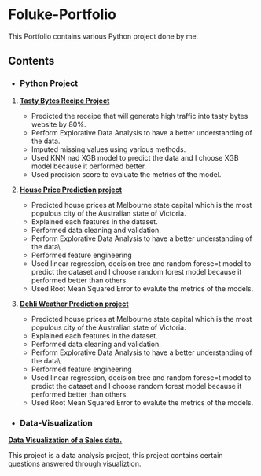 # Foluke-Portfolio
This Portfolio contains various Python project done by me.

## Contents
* ### Python Project
1. **[Tasty Bytes Recipe Project](https://github.com/Folu22/Foluke-Portfolio/blob/main/Datacamp%20Professional%20Recipe%20Prediction.ipynb)**
    * Predicted the receipe that will generate high traffic into tasty bytes website by 80%.
    * Perform Explorative Data Analysis to have a better understanding of the data.
    * Imputed missing values using various methods.
    * Used KNN nad XGB model to predict the data and I choose XGB model because it performed better.
    * Used precision score to evaluate the metrics of the model.

2. **[House Price Prediction project](https://github.com/Folu22/Foluke-Portfolio/blob/main/house%20price%20prediction.ipynb)**
   * Predicted house prices at Melbourne state capital which is the most populous city of the Australian state of Victoria.
   * Explained each features in the dataset.
   * Performed data cleaning and validation.
   * Perform Explorative Data Analysis to have a better understanding of the data\
   * Performed feature engineering
   * Used linear regression, decision tree and random forese=t model to predict the dataset and I choose random forest model because it performed           better than others.
   * Used Root Mean Squared Error to evalute the metrics of the models.
  
3. **[Dehli Weather Prediction project](https://github.com/Folu22/Foluke-Portfolio/blob/main/house%20price%20prediction.ipynb)**
   * Predicted house prices at Melbourne state capital which is the most populous city of the Australian state of Victoria.
   * Explained each features in the dataset.
   * Performed data cleaning and validation.
   * Perform Explorative Data Analysis to have a better understanding of the data\
   * Performed feature engineering
   * Used linear regression, decision tree and random forese=t model to predict the dataset and I choose random forest model because it performed           better than others.
   * Used Root Mean Squared Error to evalute the metrics of the models.

* ### Data-Visualization
**[Data Visualization of a Sales data.](https://github.com/Folu22/Data-Visualization/blob/main/sales-data-viz.ipynb)**

This project is a data analysis project, this project contains certain questions answered through visualiztion.
